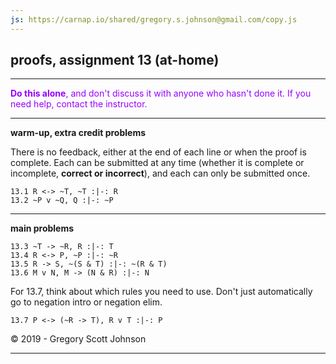 ```yaml
---
js: https://carnap.io/shared/gregory.s.johnson@gmail.com/copy.js
--- 
```


## proofs, assignment 13 (at-home)

---

<font color="#9900FF">**Do this alone**, and don't discuss it with anyone who hasn't done it. If you need help, contact the instructor.</font>

---

**warm-up, extra credit problems**

There is no feedback, either at the end of each line or when the proof is complete. Each can be submitted at any time (whether it is complete or incomplete, **correct or incorrect**), and each can only be submitted once.

~~~{.ProofChecker .JohnsonSL options="fonts tabindent render exam" guides="fitch" feedback="none" points="1" late-credit="1"}
13.1 R <-> ~T, ~T :|-: R 
13.2 ~P v ~Q, Q :|-: ~P 
~~~

---

**main problems**

~~~{.ProofChecker .JohnsonSL options="fonts tabindent" guides="fitch" points="20" late-credit="15"}
13.3 ~T -> ~R, R :|-: T
13.4 R <-> P, ~P :|-: ~R
13.5 R -> S, ~(S & T) :|-: ~(R & T)
13.6 M v N, M -> (N & R) :|-: N
~~~


For 13.7, think about which rules you need to use. Don't just automatically go to negation intro or negation elim.

~~~{.ProofChecker .JohnsonSL options="fonts tabindent" guides="fitch" points="20" late-credit="15"}
13.7 P <-> (~R -> T), R v T :|-: P 
~~~

<p>&copy; 2019 - <script>document.write(new Date().getFullYear())</script> Gregory Scott Johnson</p>

---